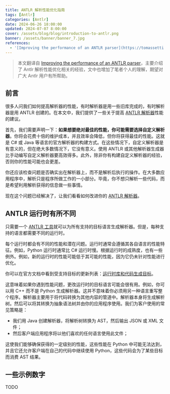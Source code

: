 ```yaml
---
title: ANTLR 解析性能优化指南
tags: [Antlr]
categories: [Antlr]
date: 2024-06-26 18:00:00
updated: 2024-07-07 8:00:00
cover: /assets/blog/blog/introduction-to-antlr.png
banner: /assets/banner/banner_7.jpg
references:
  - '[Improving the performance of an ANTLR parser](https://tomassetti.me/improving-the-performance-of-an-antlr-parser/)'
---
```


> 本文翻译自 [Improving the performance of an ANTLR parser](https://tomassetti.me/improving-the-performance-of-an-antlr-parser/)，主要介绍了 Antlr 解析性能优化相关的经验，文中也增加了笔者个人的理解，期望对广大 Antlr 用户有所帮助。

## 前言

很多人问我们如何提高解析器的性能，有时解析器是用一些旧库完成的，有时解析器是用 ANTLR 创建的。在本文中，我们提供了一些关于提高 [ANTLR 解析器](https://tomassetti.me/antlr-mega-tutorial/)性能的建议。

首先，我们需要声明一下：**如果想要绝对最佳的性能，你可能需要选择自定义解析器**。你将会花费十倍的维护成本，并且效率会降低，但你将获得最佳的性能。这就是 C# 或 Java 等语言的官方解析器的构建方式。在这些情况下，自定义解析器是有意义的，但在绝大多数情况下，它没有意义。使用 ANTLR 或其他解析器生成器比手动编写自定义解析器要高效得多。此外，除非你有构建自定义解析器的经验，否则你的性能可能也会更差。

你还应该检查问题是否确实出在解析器上，而不是解析后执行的操作。在大多数应用程序中，解析只是程序所做工作的一小部分。毕竟，你不想只解析一些代码，而是希望利用解析获得的信息做一些事情。

现在这个问题已经解决了，让我们看看如何改进你的 [ANTLR 解析器](https://tomassetti.me/antlr-mega-tutorial/)。

## ANTLR 运行时有所不同

只需要一个 [ANTLR 工具](https://tomassetti.me/antlr-mega-tutorial/)就可以为所有支持的目标语言生成解析器。但是，每种支持的语言都需要不同的运行时。

每个运行时都会有不同的性能和潜在问题。运行时通常会遵循其各自语言的性能特征。例如，Python 运行时通常比 C# 运行时慢。根据运行时的成熟度，也有一些例外。例如，新的运行时的性能可能低于其可能的性能，因为它仍未针对性能进行优化。

你可以在官方文档中看到受支持目标的更新列表：[运行时库和代码生成目标](https://github.com/antlr/antlr4/blob/master/doc/targets.md)。

这意味着如果你遇到性能问题，更改运行时的目标语言可能会很有用。例如，你可以用 C++ 而不是 Python 生成解析器。这并不意味着你必须用另一种语言重写整个程序。解析器主要用于将代码转换为其他内容的管道中。解析器本身将生成解析树。然后可以将其转换为抽象语法树并由你的应用程序使用。我们为客户使用的常见策略是：

- 我们用 Java 创建解析器，将解析树转换为 AST，然后输出 JSON 或 XML 文件；
- 然后客户端应用程序将以他们喜欢的任何语言使用此文件；

这使我们能够确保获得的一定级别的性能，这些性能在 Python 中可能无法达到，并且它还允许客户端在自己的代码中继续使用 Python，这些代码会为了某些目标而消费 AST 结果。

## 一些示例数字

TODO
